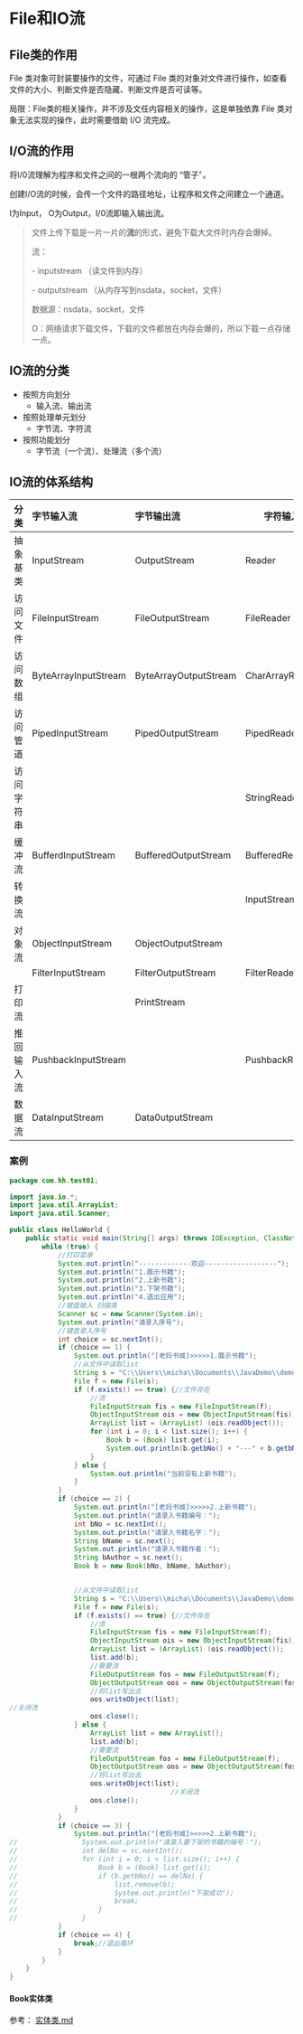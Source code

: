 # File和IO流

## File类的作用

File 类对象可封装要操作的文件，可通过 File 类的对象对文件进行操作，如查看文件的大小、判断文件是否隐藏、判断文件是否可读等。

局限：File类的相关操作，并不涉及文任内容相关的操作，这是单独依靠 File 类对象无法实现的操作，此时需要借助 I/O 流完成。

## I/O流的作用

将I/0流理解为程序和文件之间的一根两个流向的 “管子〞。

创建I/O流的时候，会传一个文件的路径地址，让程序和文件之间建立一个通道。

I为Input， O为Output，I/0流即输入输出流。

> 文件上传下载是一片一片的**流**的形式，避免下载大文件时内存会爆掉。
>
> 流：
>
> \- inputstream （读文件到内存）
>
> \- outputstream （从内存写到nsdata，socket，文件）
>
> 数据源：nsdata，socket，文件
>
> O：网络请求下载文件，下载的文件都放在内存会爆的，所以下载一点存储一点。

## IO流的分类

- 按照方向划分
  - 输入流、输出流
- 按照处理单元划分
  - 字节流、字符流
- 按照功能划分
  - 字节流（一个流）、处理流（多个流）

## IO流的体系结构

| 分类       | 字节输入流           | 字节输出流            | 字符输入流        | 字符输出流         |
| ---------- | :------------------- | :-------------------- | ----------------- | ------------------ |
| 抽象基类   | InputStream          | OutputStream          | Reader            | Writer             |
| 访问文件   | FileInputStream      | FileOutputStream      | FileReader        | FileWriter         |
| 访问数组   | ByteArrayInputStream | ByteArrayOutputStream | CharArrayReader   | CharArrayWriter    |
| 访问管道   | PipedInputStream     | PipedOutputStream     | PipedReader       | PipedWriter        |
| 访问字符串 |                      |                       | StringReader      | StringWriter       |
| 缓冲流     | BufferdInputStream   | BufferedOutputStream  | BufferedReader    | BufferedWriter     |
| 转换流     |                      |                       | InputStreamReader | OutputStreamWriter |
| 对象流     | ObjectInputStream    | ObjectOutputStream    |                   |                    |
|            | FilterInputStream    | FilterOutputStream    | FilterReader      | FilterWriter       |
| 打印流     |                      | PrintStream           |                   | PrintWriter        |
| 推回输入流 | PushbackInputStream  |                       | PushbackReader    |                    |
| 数据流     | DataInputStream      | Data0utputStream      |                   |                    |

### 案例

```java
package com.hh.test01;

import java.io.*;
import java.util.ArrayList;
import java.util.Scanner;

public class HelloWorld {
    public static void main(String[] args) throws IOException, ClassNotFoundException {
        while (true) {
            //打印菜单
            System.out.println("-------------欢迎------------------");
            System.out.println("1.展示书籍");
            System.out.println("2.上新书籍");
            System.out.println("3.下架书籍");
            System.out.println("4.退出应用");
            //键盘输入 扫描类
            Scanner sc = new Scanner(System.in);
            System.out.println("请录入序号");
            //键盘录入序号
            int choice = sc.nextInt();
            if (choice == 1) {
                System.out.println("[老妈书城]>>>>>1.展示书籍");
                //从文件中读取list
                String s = "C:\\Users\\micha\\Documents\\JavaDemo\\demo.txt";
                File f = new File(s);
                if (f.exists() == true) {//文件存在
                    //流
                    FileInputStream fis = new FileInputStream(f);
                    ObjectInputStream ois = new ObjectInputStream(fis);
                    ArrayList list = (ArrayList) (ois.readObject());
                    for (int i = 0; i < list.size(); i++) {
                        Book b = (Book) list.get(i);
                        System.out.println(b.getbNo() + "---" + b.getbName() + "--- " + b.getbAuthor());
                    }
                } else {
                    System.out.println("当前没有上新书籍");
                }
            }
            if (choice == 2) {
                System.out.println("[老妈书城]>>>>>2.上新书籍");
                System.out.println("请录入书籍编号：");
                int bNo = sc.nextInt();
                System.out.println("请录入书籍名字：");
                String bName = sc.next();
                System.out.println("请录入书籍作者：");
                String bAuthor = sc.next();
                Book b = new Book(bNo, bName, bAuthor);


                //从文件中读取list
                String s = "C:\\Users\\micha\\Documents\\JavaDemo\\demo.txt";
                File f = new File(s);
                if (f.exists() == true) {//文件存在
                    //流
                    FileInputStream fis = new FileInputStream(f);
                    ObjectInputStream ois = new ObjectInputStream(fis);
                    ArrayList list = (ArrayList) (ois.readObject());
                    list.add(b);
                    //需要流
                    FileOutputStream fos = new FileOutputStream(f);
                    ObjectOutputStream oos = new ObjectOutputStream(fos);
                    //将list写出去
                    oos.writeObject(list);
//关闭流
                    oos.close();
                } else {
                    ArrayList list = new ArrayList();
                    list.add(b);
                    //需要流
                    FileOutputStream fos = new FileOutputStream(f);
                    ObjectOutputStream oos = new ObjectOutputStream(fos);
                    //将list写出去
                    oos.writeObject(list);
										//关闭流
                    oos.close();
                }
            }
            if (choice == 3) {
                System.out.println("[老妈书城]>>>>>2.上新书籍");
//                System.out.println("请录入要下架的书籍的编号：");
//                int delNo = sc.nextInt();
//                for (int i = 0; i < list.size(); i++) {
//                    Book b = (Book) list.get(i);
//                    if (b.getbNo() == delNo) {
//                        list.remove(b);
//                        System.out.println("下架成功");
//                        break;
//                    }
//                }
            }
            if (choice == 4) {
                break;//退出循环
            }
        }
    }
}
```

#### Book实体类

参考： [实体类.md](实体类.md) 

